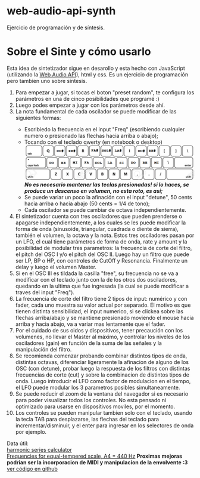 # web-audio-api-synth
Ejercicio de programación y de síntesis.
 <main>
            <h1>Sobre el Sinte y cómo usarlo</h1>
            <p>Esta idea de sintetizador sigue en desarollo y esta hecho con JavaScript (utilizando la 
            <a href="https://www.w3.org/TR/webaudio/" target="_blank">Web Audio API</a>), 
            html y css. Es un ejercicio de programación pero tambien uno sobre sintesis. 
            <p>
            <p>
                <ol>
                    <li>Para empezar a jugar, si tocas el boton "preset random", te configura los parámetros en una de cinco posibilidades que programé :)
                    </li> 
                    <li>Luego podes empezar a jugar con los parámetros desde ahí.</li> 
                    <li>La nota fundamental de cada oscilador se puede modificar de las siguientes formas:</li>
                    <ul>
                        <li>Escribiedo la frecuencia en el input "Freq" (escribiendo cualquier numero 
                            o presionado las flechas hacia arriba o abajo);</li>
                        <li>Tocando con el teclado qwerty (en notebook o desktop) 
                            <img src="img/teclado.png" alt="teclado qwerty con notas" id="grafico-teclado">
                            <br><strong><em>No es necesario mantener las 
                            teclas presionadas! si lo haces, se produce un descenso en volumen, no esta roto, es asi;</em></strong></li>    
                        <li>Se puede variar un poco la afinación con el input "detune", 50 cents hacia arriba o hacia abajo (50 cents = 1/4 de tono);</li>  
                        <li>Cada oscilador se puede cambiar de octava independientemente.</li>  
                    </ul>
                    <li>El sintetizador cuenta con tres osciladores que pueden prenderse o apagarse independientemente, a los cuales se les puede modificar la forma de onda (sinusoide, triangular, cuadrada
                        o diente de sierra), también el volumen, la octava y la nota.
                        Estos tres osciladores pasan por un LFO, el cual tiene parámetros de forma de onda, rate y amount y la posibilidad de modular
                        tres parametros: la frecuencia de corte del filtro, el pitch del OSC I y/o el pitch del OSC II.
                        Luego hay un filtro que puede ser LP, BP o HP, con controles de CutOff y Resonancia.
                        Finalmente un delay y luego el volumen Master. 
                    </li>      
                    <li>Si en el OSC III es tildada la casilla "free", su frecuencia no se va a modificar con el teclado 
                        junto con la de los otros dos osciladores, quedando en la ultima que fue ingresada (la cual se 
                        puede modificar a traves del input "Freq").</li>          
                    <li>La frecuencia de corte del filtro tiene 2 tipos de input: numérico y con fader, cada uno muestra 
                        su valor actual por separado. El  motivo es que tienen distinta sensibilidad, el input numerico, si  
                        se clickea sobre las flechas arriba/abajo y se mantiene presionado moviendo el mouse hacia arriba 
                        y hacia abajo, va a variar mas lentamente que el fader. </li>
                    <li>Por el cuidado de sus oidos y dispositivos, tener precaución con los volumenes, no llevar el Master al 
                        máximo, y controlar los niveles de los osciladores (gain) en función de la suma de las 
                        señales y la manipulación del filtro.</li>    
                    <li>Se recomienda comenzar probando combinar distintos tipos de onda, distintas octavas, diferenciar 
                        ligeramente la afinacion de alguno de los OSC (con detune), probar luego la respuesta de los filtros 
                        con distintas frecuencias de corte (cut) y sobre la combinacion de distintos tipos de onda. Luego introducir el LFO como factor de modulacion en el tiempo, 
                        el LFO puede modular los 3 parametros posibles simultaneamente. 
                    </li>
                    <li>
                        Se puede reducir el zoom de la ventana del navegador si es necesario para poder visualizar 
                        todos los controles. No esta pensado ni optimizado para usarse en dispositivos moviles, por el momento. 
                    </li>
                    <li>
                        Los controles se pueden manipular tambien solo con el teclado, usando la tecla TAB 
                        para desplazarse, las flechas del teclado para incrementar/disminuir, y el enter 
                        para ingresar en los selectores de onda por ejemplo.
                    </li>  
                </ol>
            </p>        
        <p>
            <span>Data útil:</span><br>
            <a href="http://www.michaelnorris.info/theory/harmonicseriescalculator" target="_blank">harmonic series calculator</a><br>   
            <a href="https://pages.mtu.edu/~suits/notefreqs.html" target="_blank">Frequencies for equal-tempered scale, A4 = 440 Hz</a>
            <span><b>Proximas mejoras podrian ser la incorporacion de MIDI y manipulacion de la envolvente :3</b></span>
            <span><a href="https://github.com/JusRecondo/web-audio-api-synth" target="_blank">ver código en github</a></span>
        </p>
    </main>